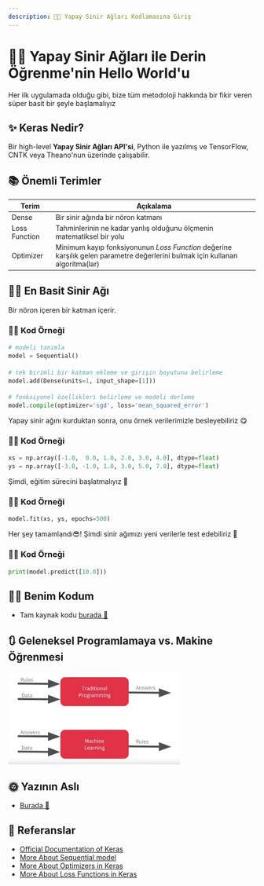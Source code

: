 ```yaml
---
description: 👩‍💻 Yapay Sinir Ağları Kodlamasına Giriş
---
```

# 🙋‍♀️ Yapay Sinir Ağları ile Derin Öğrenme'nin Hello World'u
Her ilk uygulamada olduğu gibi, bize tüm metodoloji hakkında bir fikir veren süper basit bir şeyle başlamalıyız

## ✨ Keras Nedir?
Bir high-level **Yapay Sinir Ağları API'si**, Python ile yazılmış ve TensorFlow, CNTK veya Theano'nun üzerinde çalışabilir.

## 📚 Önemli Terimler
| Terim           | Açıkalama     |
| --------------- |---------------|
| Dense           | Bir sinir ağında bir nöron katmanı      |
| Loss Function   | Tahminlerinin ne kadar yanlış olduğunu ölçmenin matematiksel bir yolu |
| Optimizer       | Minimum kayıp fonksiyonunun _Loss Function_ değerine karşılık gelen parametre değerlerini bulmak için kullanan algoritma(lar) |

## 👩‍🔬 En Basit Sinir Ağı
Bir nöron içeren bir katman içerir.

### 👩‍💻 Kod Örneği
```python
# modeli tanımla
model = Sequential()

# tek birimli bir katman ekleme ve girişin boyutunu belirleme 
model.add(Dense(units=1, input_shape=[1]))

# fonksiyonel özellikleri belirleme ve modeli derleme
model.compile(optimizer='sgd', loss='mean_squared_error')
```

Yapay sinir ağını kurduktan sonra, onu örnek verilerimizle besleyebiliriz 😋

### 👩‍💻 Kod Örneği

```python
xs = np.array([-1.0,  0.0, 1.0, 2.0, 3.0, 4.0], dtype=float)
ys = np.array([-3.0, -1.0, 1.0, 3.0, 5.0, 7.0], dtype=float)
```
Şimdi, eğitim sürecini başlatmalıyız 🚀 

### 👩‍💻 Kod Örneği
```python
model.fit(xs, ys, epochs=500)
```
Her şey tamamlandı😎! Şimdi sinir ağımızı yeni verilerle test edebiliriz 🎉

### 👩‍💻 Kod Örneği
```python
print(model.predict([10.0]))
```

## 👩‍💻 Benim Kodum
- Tam kaynak kodu [burada 🐾](./HelloWorldWithTF.ipynb)

## 🔃 Geleneksel Programlamaya vs. Makine Öğrenmesi
<img src="../res/TraditionalProgvsML.JPG" width="350"  />

## 🌞 Yazının Aslı
- [Burada 🐾](https://dl.asmaamir.com/1-helloworld)

## 🧐 Referanslar
* [Official Documentation of Keras](https://keras.io/)
* [More About Sequential model](https://keras.io/getting-started/sequential-model-guide/)
* [More About Optimizers in Keras](https://keras.io/optimizers/)
* [More About Loss Functions in Keras](https://keras.io/losses/)